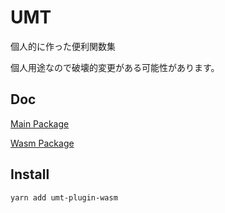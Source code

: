 # UMT

個人的に作った便利関数集

個人用途なので破壊的変更がある可能性があります。

## Doc

[Main Package](./main/doc/index.md)

[Wasm Package](./wasm/doc/index.md)

## Install

```bash
yarn add umt-plugin-wasm
```
